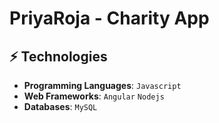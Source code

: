 # PriyaRoja - Charity App

## ⚡ Technologies

* **Programming Languages**: `Javascript` 
* **Web Frameworks**: `Angular` `Nodejs`
* **Databases**: `MySQL` 
